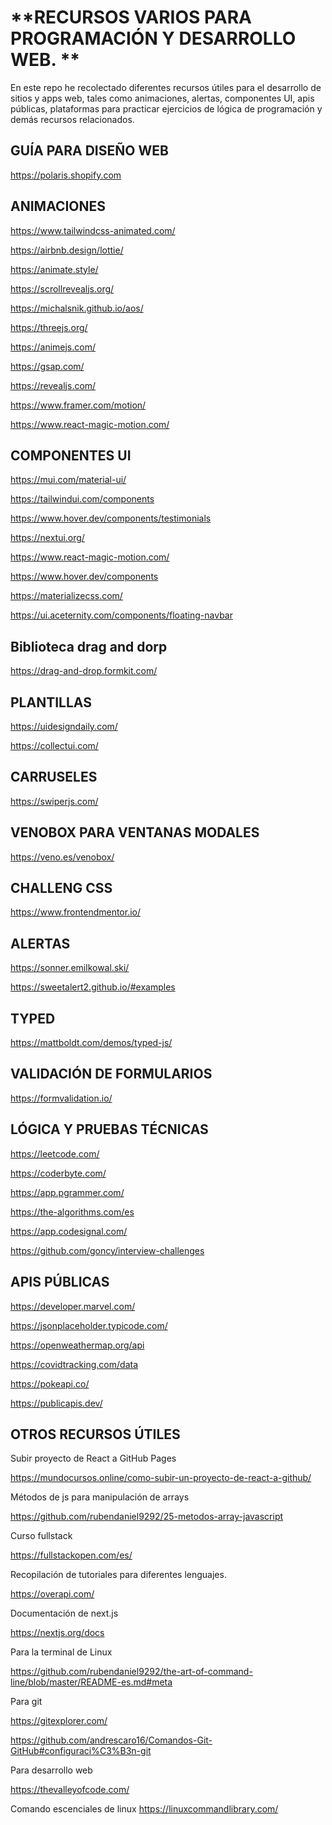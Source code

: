 # **RECURSOS VARIOS PARA PROGRAMACIÓN Y DESARROLLO WEB. **
En este repo he recolectado diferentes recursos útiles para el desarrollo de sitios y apps web, tales como animaciones, alertas, componentes UI, apis públicas, plataformas  para practicar ejercicios de lógica de programación y demás recursos relacionados. 

## GUÍA PARA DISEÑO WEB
https://polaris.shopify.com

## ANIMACIONES 

https://www.tailwindcss-animated.com/

https://airbnb.design/lottie/

https://animate.style/

https://scrollrevealjs.org/

https://michalsnik.github.io/aos/

https://threejs.org/

https://animejs.com/

https://gsap.com/

https://revealjs.com/

https://www.framer.com/motion/

https://www.react-magic-motion.com/

## COMPONENTES UI
https://mui.com/material-ui/

https://tailwindui.com/components

https://www.hover.dev/components/testimonials

https://nextui.org/

https://www.react-magic-motion.com/

https://www.hover.dev/components

https://materializecss.com/

https://ui.aceternity.com/components/floating-navbar


## Biblioteca drag and dorp
https://drag-and-drop.formkit.com/

## PLANTILLAS
https://uidesigndaily.com/

https://collectui.com/

## CARRUSELES
https://swiperjs.com/

## VENOBOX PARA VENTANAS MODALES
https://veno.es/venobox/

## CHALLENG CSS
https://www.frontendmentor.io/

## ALERTAS 
https://sonner.emilkowal.ski/

https://sweetalert2.github.io/#examples

## TYPED
https://mattboldt.com/demos/typed-js/

## VALIDACIÓN DE FORMULARIOS
https://formvalidation.io/

## LÓGICA Y PRUEBAS TÉCNICAS 
https://leetcode.com/


https://coderbyte.com/

https://app.pgrammer.com/

https://the-algorithms.com/es

https://app.codesignal.com/

https://github.com/goncy/interview-challenges


## APIS PÚBLICAS 
https://developer.marvel.com/

https://jsonplaceholder.typicode.com/

https://openweathermap.org/api

https://covidtracking.com/data

https://pokeapi.co/

https://publicapis.dev/


## OTROS RECURSOS ÚTILES

Subir proyecto de React a GitHub Pages

https://mundocursos.online/como-subir-un-proyecto-de-react-a-github/

Métodos de js para manipulación de arrays 

https://github.com/rubendaniel9292/25-metodos-array-javascript

Curso fullstack

https://fullstackopen.com/es/

Recopilación de tutoriales para diferentes lenguajes.

https://overapi.com/

Documentación de next.js 

https://nextjs.org/docs

Para la terminal de Linux

https://github.com/rubendaniel9292/the-art-of-command-line/blob/master/README-es.md#meta

Para git

https://gitexplorer.com/

https://github.com/andrescaro16/Comandos-Git-GitHub#configuraci%C3%B3n-git

Para desarrollo web

https://thevalleyofcode.com/

Comando escenciales de linux
https://linuxcommandlibrary.com/






